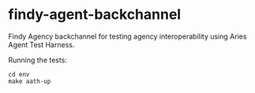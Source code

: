 # findy-agent-backchannel

Findy Agency backchannel for testing agency interoperability using Aries Agent Test Harness.

Running the tests:

```
cd env
make aath-up
```


